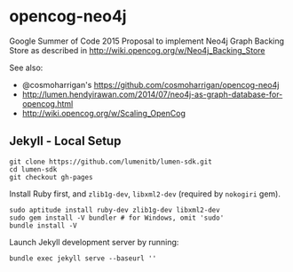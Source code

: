 # opencog-neo4j
Google Summer of Code 2015 Proposal to implement Neo4j Graph Backing Store as described in http://wiki.opencog.org/w/Neo4j_Backing_Store

See also:

* @cosmoharrigan's https://github.com/cosmoharrigan/opencog-neo4j
* http://lumen.hendyirawan.com/2014/07/neo4j-as-graph-database-for-opencog.html
* http://wiki.opencog.org/w/Scaling_OpenCog

## Jekyll - Local Setup

    git clone https://github.com/lumenitb/lumen-sdk.git
    cd lumen-sdk
    git checkout gh-pages

Install Ruby first, and `zlib1g-dev`, `libxml2-dev` (required by `nokogiri` gem).

    sudo aptitude install ruby-dev zlib1g-dev libxml2-dev
    sudo gem install -V bundler # for Windows, omit 'sudo'
    bundle install -V

Launch Jekyll development server by running:

    bundle exec jekyll serve --baseurl ''
